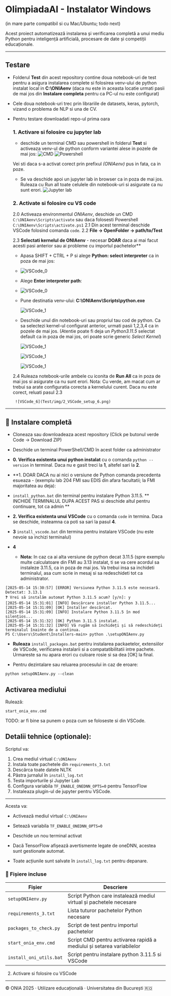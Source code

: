 
# OlimpiadaAI - Instalator Windows 
(in mare parte compatibil si cu Mac/Ubuntu; todo next)

Acest proiect automatizează instalarea și verificarea completă a unui mediu Python pentru inteligență artificială, procesare de date și competiții educaționale.

---


## Testare
- Folderul **Test** din acest repository contine doua notebook-uri de test pentru a asigura instalarea complete si folosirea venv-ului de python instalat local in **C:\ONIAenv** (daca nu este in aceasta locatie urmati pasii de mai jos din **Instalare completa** pentru ca PC-ul nu este configurat)
- Cele doua notebook-uri trec prin librariile de datasets, keras, pytorch, vizand o problema de NLP si una de CV.
- Pentru testare downloadati repo-ul prima oara

  ### 1. Activare si folosire cu **jupyter lab**
   - deschide un terminal CMD sau powershell in folderul **Test** si activeaza venv-ul de python conform variantei alese in pozele de mai jos:
    ![CMD](Test/img/1_Jupyter_lab_0_activate_CMD.png)
    ![Powershell](Test/img/1_Jupyter_lab_1_activate_Powershell.png)

    Vei sti daca s-a activat corect prin prefixul *(ONIAenv)* pus in fata, ca in poze.

   - Se va deschide apoi un jupyter lab in browser ca in poza de mai jos. Ruleaza cu Run all toate celulele din notebook-uri si asigurate ca nu sunt erori.
     ![Jupyter lab](Test/img/1_Jupyter_lab.png)

  ### 2. Activate si folosire cu **VS code** 
   2.0 Activeaza environmentul *ONIAenv*, deschide un CMD ```C:\ONIAenv\Scripts\activate``` sau daca folosesti Powershell ```C:\ONIAenv\Scripts\activate.ps1```
   2.1 Din acest terminal deschide VSCode folosind comanda ```code```.
   2.2 **File -> OpenFolder -> path/to/Test**
  
   2.3 **Selectati kernelul de ONIAenv** - necesar **DOAR** daca ai mai facut acesti pasi anterior sau ai probleme cu importul pachetelor**
     - Apasa SHIFT + CTRL + P si alege **Python: select interpreter** ca in poza de mai jos:
     - 
       ![VSCode_0](Test/img/2_VSCode_setup_0.png)
       
     - Alege **Enter interpreter path**:
     - 
       ![VSCode_0](Test/img/2_VSCode_setup_01.png)
       
     - Pune destinatia venv-ului: **C:\ONIAenv\Scripts\python.exe**
       
       ![VSCode_1](Test/img/2_VSCode_setup_02.png)
       
     - Deschide unul din notebook-uri sau propriul tau cod de python.
       Ca sa selectezi kernel-ul configurat anterior, urmati pasii 1,2,3,4 ca in pozele de mai jos.
       (Atentie poate fi deja un *Python3.11.5* selectat default ca in poza de mai jos, ori poate scrie generic *Select Kernel*)
       
       ![VSCode_1](Test/img/2_VSCode_setup_1.png)
       
       ![VSCode_1](Test/img/2_VSCode_setup_2.png)
       
       ![VSCode_1](Test/img/2_VSCode_setup_3.png)
  
  2.4  Ruleaza notebook-urile ambele cu iconita de **Run All** ca in poza de mai jos si asigurate ca nu sunt erori.
       Nota: Cu verde, am macat cum ar trebui sa arate configuratia corecta a kernelului curent. Daca nu este corect, reluati pasul 2.3
  
       ![VSCode_6](Test/img/2_VSCode_setup_6.png)

---
## 🔄 Instalare completă
- Cloneaza sau downloadeaza acest repository (Click pe butonul verde Code -> Download ZIP)
- Deschide un terminal PowerShell/CMD în acest folder ca administrator

- **0. Verifica existenta unui python instalat**  cu o comanda ```python --version``` in terminal. Daca nu e gasit treci la **1**, altefel sari la **2**.
- **1. DOAR DACA nu ai nici o versiune de Python comanda precedenta esueaza  - (exemplu lab 204 FMI sau EDIS din afara facultatii; la FMI majoritatea au deja):
- ```install_python.bat``` din terminal pentru instalare Python 3.11.5.
   ** INCHIDE TERMINALUL DUPA ACEST PAS si deschide altul pentru continuare, tot ca admin **

- **2. Verifica existenta unui VSCode** cu o comanda ```code``` in termina. Daca se deschide, insteamna ca poti sa sari la pasul **4**.
- **3** ```install_vscode.bat``` din termina pentru instalare VSCode (nu este nevoie sa inchizi terminalul)
- **4**
     - **Nota:** In caz ca ai alta versiune de python decat 3.11.5 (spre exemplu multe calculatoare din FMI au 3.13 instalat, ti se va cere acordul sa instaleze 3.11.5, ca in poza de mai jos. Va trebui insa sa inchideti terminalul, asa cum scrie in mesaj si sa redeschideti tot ca administrator.

```
[2025-05-14 15:30:57] [ERROR] Versiunea Python 3.11.5 este necesară. Detectat: 3.13.1
❓ Vrei să instalăm automat Python 3.11.5 acum? [y/n]: y
[2025-05-14 15:31:01] [INFO] Descărcare installer Python 3.11.5...
[2025-05-14 15:31:09] [OK] Installer descărcat.
[2025-05-14 15:31:09] [INFO] Instalare Python 3.11.5 în mod silențios...
[2025-05-14 15:31:32] [OK] Python 3.11.5 instalat.
[2025-05-14 15:31:32] [INFO] Vă rugăm să închideți și să redeschideți terminalul înainte de a continua.
PS C:\Users\Student\Installers-main> python .\setupONIAenv.py
```

  - **Ruleaza** ```install_packages.bat``` pentru instalarea packaetelor, extensiilor de VSCode, verificarea instalarii si a compatatibilitatii intre pachete. Urmareste sa nu apara erori cu culoare rosie si sa dea [OK] la final.
    
  
  - Pentru dezintalare sau reluarea procesului in caz de eroare:
  ```
  python setupONIAenv.py --clean
  ```


##  Activarea mediului

Rulează:


```
start_onia_env.cmd
```
TODO: ar fi bine sa punem o poza cum se foloseste si din VSCode.


## Detalii tehnice (optionale):

Scriptul va:

1. Crea mediul virtual `C:\ONIAenv`
2. Instala toate pachetele din `requirements_3.txt`
3. Descărca toate datele NLTK
4. Păstra jurnalul în `install_log.txt`
5. Testa importurile și Jupyter Lab
6. Configura variabila `TF_ENABLE_ONEDNN_OPTS=0` pentru TensorFlow
7. Instaleaza plugin-ul de jupyter pentru VSCode.
---

Acesta va:

- Activează mediul virtual `C:\ONIAenv`
- Setează variabila `TF_ENABLE_ONEDNN_OPTS=0`
- Deschide un nou terminal activat

- Dacă TensorFlow afișează avertismente legate de oneDNN, acestea sunt gestionate automat.
- Toate acțiunile sunt salvate în `install_log.txt` pentru depanare.

### 📁 Fișiere incluse

| Fișier                       | Descriere                                                                 |
|------------------------------|---------------------------------------------------------------------------|
| `setupONIAenv.py`            | Script Python care instalează mediul virtual și pachetele necesare        |
| `requirements_3.txt`         | Lista tuturor pachetelor Python necesare                                  |
| `packages_to_check.py`       | Script de test pentru importul pachetelor                                 |
| `start_onia_env.cmd`         | Script CMD pentru activarea rapidă a mediului și setarea variabilelor     |
| `install_oni_utils.bat`      | Script pentru instalare python 3.11.5 si VSCode                           |



  2. Activare si folosire cu VSCode 
---

© ONIA 2025 · Utilizare educațională · Universitatea din București 🇷🇴
